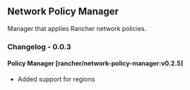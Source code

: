 ## Network Policy Manager

Manager that applies Rancher network policies.

### Changelog - 0.0.3

#### Policy Manager [rancher/network-policy-manager:v0.2.5]
* Added support for regions
